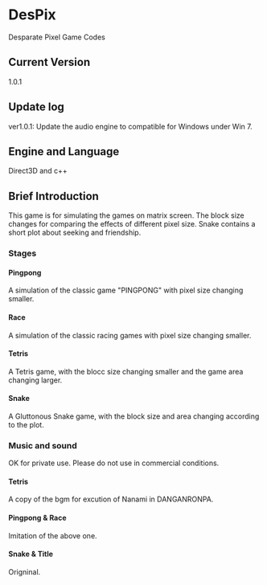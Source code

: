 # DesPix
Desparate Pixel Game Codes

## Current Version
1.0.1

## Update log

ver1.0.1: Update the audio engine to compatible for Windows under Win 7.

## Engine and Language
Direct3D and c++

## Brief Introduction
This game is for simulating the games on matrix screen.
The block size changes for comparing the effects of different pixel size.
Snake contains a short plot about seeking and friendship.

### Stages
#### Pingpong
A simulation of the classic game "PINGPONG" with pixel size changing smaller.
#### Race
A simulation of the classic racing games with pixel size changing smaller.
#### Tetris
A Tetris game, with the blocc size changing smaller and the game area changing larger.
#### Snake
A Gluttonous Snake game, with the block size and area changing according to the plot.

### Music and sound

OK for private use. Please do not use in commercial conditions.

#### Tetris
A copy of the bgm for excution of Nanami in DANGANRONPA. 
#### Pingpong & Race
Imitation of the above one.
#### Snake & Title
Origninal.
